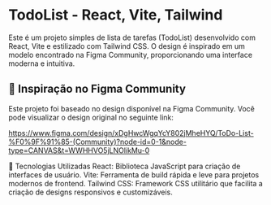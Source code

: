 # TodoList - React, Vite, Tailwind
Este é um projeto simples de lista de tarefas (TodoList) desenvolvido com React, Vite e estilizado com Tailwind CSS. O design é inspirado em um modelo encontrado na Figma Community, proporcionando uma interface moderna e intuitiva.

## 🎨 Inspiração no Figma Community
Este projeto foi baseado no design disponível na Figma Community. Você pode visualizar o design original no seguinte link:

<a>https://www.figma.com/design/xDgHwcWgqYcY802jMheHYQ/ToDo-List-%F0%9F%91%85-(Community)?node-id=0-1&node-type=CANVAS&t=WWHHVO5jLNOlikMu-0</a>

🚀 Tecnologias Utilizadas
React: Biblioteca JavaScript para criação de interfaces de usuário.
Vite: Ferramenta de build rápida e leve para projetos modernos de frontend.
Tailwind CSS: Framework CSS utilitário que facilita a criação de designs responsivos e customizáveis.